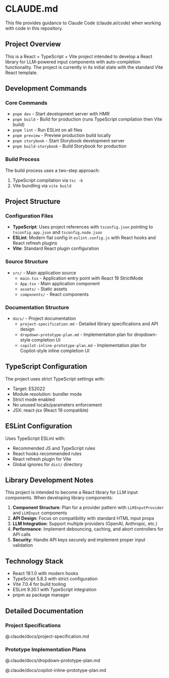 # CLAUDE.md

This file provides guidance to Claude Code (claude.ai/code) when working with code in this repository.

## Project Overview

This is a React + TypeScript + Vite project intended to develop a React library for LLM-powered input components with auto-completion functionality. The project is currently in its initial state with the standard Vite React template.

## Development Commands

### Core Commands

- `pnpm dev` - Start development server with HMR
- `pnpm build` - Build for production (runs TypeScript compilation then Vite build)
- `pnpm lint` - Run ESLint on all files
- `pnpm preview` - Preview production build locally
- `pnpm storybook` - Start Storybook development server
- `pnpm build-storybook` - Build Storybook for production

### Build Process

The build process uses a two-step approach:

1. TypeScript compilation via `tsc -b`
2. Vite bundling via `vite build`

## Project Structure

### Configuration Files

- **TypeScript**: Uses project references with `tsconfig.json` pointing to `tsconfig.app.json` and `tsconfig.node.json`
- **ESLint**: Modern flat config in `eslint.config.js` with React hooks and React refresh plugins
- **Vite**: Standard React plugin configuration

### Source Structure

- `src/` - Main application source
  - `main.tsx` - Application entry point with React 19 StrictMode
  - `App.tsx` - Main application component
  - `assets/` - Static assets
  - `components/` - React components

### Documentation Structure

- `docs/` - Project documentation
  - `project-specification.md` - Detailed library specifications and API design
  - `dropdown-prototype-plan.md` - Implementation plan for dropdown-style completion UI
  - `copilot-inline-prototype-plan.md` - Implementation plan for Copilot-style inline completion UI

## TypeScript Configuration

The project uses strict TypeScript settings with:

- Target: ES2022
- Module resolution: bundler mode
- Strict mode enabled
- No unused locals/parameters enforcement
- JSX: react-jsx (React 19 compatible)

## ESLint Configuration

Uses TypeScript ESLint with:

- Recommended JS and TypeScript rules
- React hooks recommended rules
- React refresh plugin for Vite
- Global ignores for `dist/` directory

## Library Development Notes

This project is intended to become a React library for LLM input components. When developing library components:

1. **Component Structure**: Plan for a provider pattern with `LLMInputProvider` and `LLMInput` components
2. **API Design**: Focus on compatibility with standard HTML input props
3. **LLM Integration**: Support multiple providers (OpenAI, Anthropic, etc.)
4. **Performance**: Implement debouncing, caching, and abort controllers for API calls
5. **Security**: Handle API keys securely and implement proper input validation

## Technology Stack

- React 19.1.0 with modern hooks
- TypeScript 5.8.3 with strict configuration
- Vite 7.0.4 for build tooling
- ESLint 9.30.1 with TypeScript integration
- pnpm as package manager

## Detailed Documentation

### Project Specifications

@.claude/docs/project-specification.md

### Prototype Implementation Plans

@.claude/docs/dropdown-prototype-plan.md

@.claude/docs/copilot-inline-prototype-plan.md
